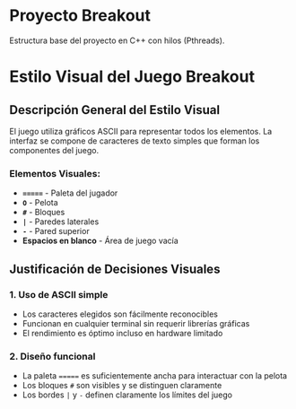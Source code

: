 # Proyecto Breakout

Estructura base del proyecto en C++ con hilos (Pthreads).

# Estilo Visual del Juego Breakout

## Descripción General del Estilo Visual

El juego utiliza gráficos ASCII para representar todos los elementos. La interfaz se compone de caracteres de texto simples que forman los componentes del juego.

### Elementos Visuales:
- **`=====`** - Paleta del jugador
- **`O`** - Pelota
- **`#`** - Bloques
- **`|`** - Paredes laterales  
- **`-`** - Pared superior
- **Espacios en blanco** - Área de juego vacía

## Justificación de Decisiones Visuales

### 1. **Uso de ASCII simple**
- Los caracteres elegidos son fácilmente reconocibles
- Funcionan en cualquier terminal sin requerir librerías gráficas
- El rendimiento es óptimo incluso en hardware limitado

### 2. **Diseño funcional**
- La paleta `=====` es suficientemente ancha para interactuar con la pelota
- Los bloques `#` son visibles y se distinguen claramente
- Los bordes `|` y `-` definen claramente los límites del juego